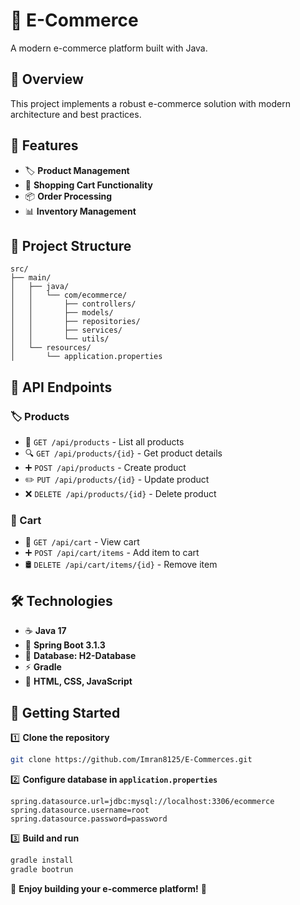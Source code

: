 # 🛂 E-Commerce

A modern e-commerce platform built with Java.  

## 🌟 Overview  

This project implements a robust e-commerce solution with modern architecture and best practices.  

## 🚀 Features  

- 🏷️ **Product Management**  
- 🛒 **Shopping Cart Functionality**  
- 📦 **Order Processing**  
- 📊 **Inventory Management**  

## 💂 Project Structure  

```
src/
├── main/
│   ├── java/
│   │   └── com/ecommerce/
│   │       ├── controllers/
│   │       ├── models/
│   │       ├── repositories/
│   │       ├── services/
│   │       └── utils/
│   └── resources/
│       └── application.properties
```

## 🔗 API Endpoints  

### 🏷️ Products  
- 📝 `GET /api/products` - List all products  
- 🔍 `GET /api/products/{id}` - Get product details  
- ➕ `POST /api/products` - Create product  
- ✏️ `PUT /api/products/{id}` - Update product  
- ❌ `DELETE /api/products/{id}` - Delete product  

### 🛒 Cart  
- 👀 `GET /api/cart` - View cart  
- ➕ `POST /api/cart/items` - Add item to cart  
- 🛢️ `DELETE /api/cart/items/{id}` - Remove item  

## 🛠️ Technologies  

- ☕ **Java 17**  
- 🌱 **Spring Boot 3.1.3**  
- 🛄 **Database: H2-Database**  
- ⚡ **Gradle**  
- 🎨 **HTML, CSS, JavaScript**  

## 🏁 Getting Started  

1️⃣ **Clone the repository**  
```bash
git clone https://github.com/Imran8125/E-Commerces.git
```

2️⃣ **Configure database in `application.properties`**  
```properties
spring.datasource.url=jdbc:mysql://localhost:3306/ecommerce
spring.datasource.username=root
spring.datasource.password=password
```

3️⃣ **Build and run**  
```bash
gradle install
gradle bootrun
```  

🚀 **Enjoy building your e-commerce platform!** 🎉
